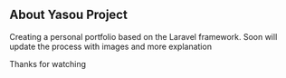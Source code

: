

## About Yasou Project

Creating a personal portfolio based on the Laravel framework. Soon will update the process with images and more explanation

Thanks for watching


